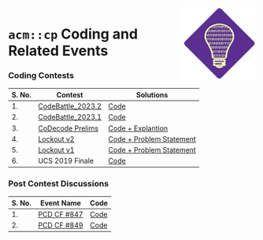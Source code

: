<img src="asset/cp.webp" align="right" width="150px">

# `acm::cp` Coding and Related Events

### Coding Contests

| S. No. | Contest                                                                         | Solutions                                 |
| ------ | ------------------------------------------------------------------------------- | ----------------------------------------- |
| 1.     | [CodeBattle_2023.2](https://p.hck.re/wQPx)                                      | [Code](./CodeBattlle_2023.2/)             |
| 2.     | [CodeBattle_2023.1](https://p.hck.re/sY5X)                                      | [Code](./CodeBattle_2023.1/)              |
| 3.     | [CoDecode Prelims](https://www.hackerrank.com/contests/codecode-pec/challenges) | [Code + Explantion](./coDecode_2022/)     |
| 4.     | [Lockout v2](https://www.hackerrank.com/contests/lockout-v2-pec-acm/challenges) | [Code + Problem Statement](./Lockout_v2/) |
| 5.     | [Lockout v1](https://www.hackerrank.com/contests/lockout-v1-pec-acm/challenges) | [Code + Problem Statement](./Lockout_v1/) |
| 6.     | UCS 2019 Finale                                                                 | [Code](./UCS_Finale/)                     |

### Post Contest Discussions

| S. No. | Event Name                                         | Code                      |
| ------ | -------------------------------------------------- | ------------------------- |
| 1.     | [PCD CF #847](https://codeforces.com/contest/1790) | [Code](./PCD_CF847_Div3/) |
| 2.     | [PCD CF #849](https://codeforces.com/contest/1791) | [Code](./PCD_CF849_Div4/) |